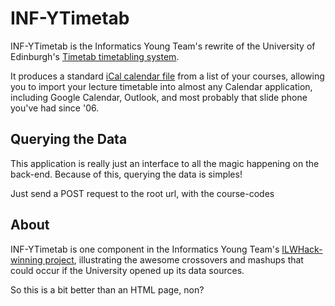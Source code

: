 INF-YTimetab
============

INF-YTimetab is the Informatics Young Team's rewrite of the University of
Edinburgh's [Timetab timetabling system](http://www.timetab.ed.ac.uk/).

It produces a standard
[iCal calendar file](http://en.wikipedia.org/wiki/Icalendar)
from a list of your courses, allowing you to import your
lecture timetable into almost any Calendar application, including Google
Calendar, Outlook, and most probably that slide phone you've had since '06.


Querying the Data
-----------------

This application is really just an interface to all the magic happening
on the back-end. Because of this, querying the data is simples!

Just send a POST request to the root url, with the course-codes


About
-----

INF-YTimetab is one component in the Informatics Young Team's
[ILWHack-winning project](http://data.inf.ed.ac.uk/ilwhack/), illustrating
the awesome crossovers and mashups that could occur if the University opened
up its data sources.

So this is a bit better than an HTML page, non?
